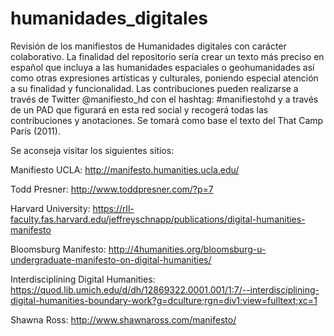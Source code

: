 # humanidades_digitales
Revisión de los manifiestos de Humanidades digitales con carácter colaborativo. La finalidad del repositorio sería crear un texto más preciso en español que incluya a las humanidades espaciales o geohumanidades así como otras expresiones artísticas y culturales, poniendo especial atención a su finalidad y funcionalidad. Las contribuciones pueden realizarse a través de Twitter @manifiesto_hd con el hashtag: #manifiestohd y a través de un PAD que figurará en esta red social y recogerá todas las contribuciones y anotaciones. Se tomará como base el texto del That Camp París (2011).

Se aconseja visitar los siguientes sitios:


Manifiesto UCLA: http://manifesto.humanities.ucla.edu/


Todd Presner: http://www.toddpresner.com/?p=7


Harvard University: https://rll-faculty.fas.harvard.edu/jeffreyschnapp/publications/digital-humanities-manifesto


Bloomsburg Manifesto: http://4humanities.org/bloomsburg-u-undergraduate-manifesto-on-digital-humanities/


Interdisciplining Digital Humanities: https://quod.lib.umich.edu/d/dh/12869322.0001.001/1:7/--interdisciplining-digital-humanities-boundary-work?g=dculture;rgn=div1;view=fulltext;xc=1


Shawna Ross: http://www.shawnaross.com/manifesto/


